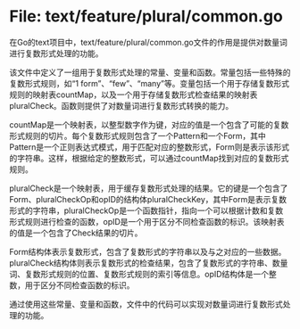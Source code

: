 # File: text/feature/plural/common.go

在Go的text项目中，text/feature/plural/common.go文件的作用是提供对数量词进行复数形式处理的功能。

该文件中定义了一组用于复数形式处理的常量、变量和函数。常量包括一些特殊的复数形式规则，如“1 form”、“few”、“many”等。变量包括一个用于存储复数形式规则的映射表countMap，以及一个用于存储复数形式检查结果的映射表pluralCheck。函数则提供了对数量词进行复数形式转换的能力。

countMap是一个映射表，以整型数字作为键，对应的值是一个包含了可能的复数形式规则的切片。每个复数形式规则包含了一个Pattern和一个Form，其中Pattern是一个正则表达式模式，用于匹配对应的整数形式，Form则是表示该形式的字符串。这样，根据给定的整数形式，可以通过countMap找到对应的复数形式规则。

pluralCheck是一个映射表，用于缓存复数形式处理的结果。它的键是一个包含了Form、pluralCheckOp和opID的结构体pluralCheckKey，其中Form是表示复数形式的字符串，pluralCheckOp是一个函数指针，指向一个可以根据计数和复数形式规则进行检查的函数，opID是一个用于区分不同检查函数的标识。该映射表的值是一个包含了Check结果的切片。

Form结构体表示复数形式，包含了复数形式的字符串以及与之对应的一些数据。pluralCheck结构体则表示复数形式的检查结果，包含了复数形式的字符串、数量词、复数形式规则的位置、复数形式规则的索引等信息。opID结构体是一个整数，用于区分不同检查函数的标识。

通过使用这些常量、变量和函数，文件中的代码可以实现对数量词进行复数形式处理的功能。

